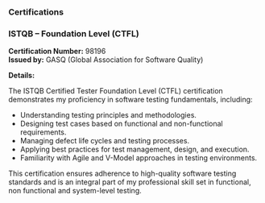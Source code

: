 ### Certifications

### ISTQB – Foundation Level (CTFL)
**Certification Number:** 98196  
**Issued by:** GASQ (Global Association for Software Quality)  

**Details:**  

The ISTQB Certified Tester Foundation Level (CTFL) certification demonstrates my proficiency in software testing fundamentals, including:
- Understanding testing principles and methodologies.
- Designing test cases based on functional and non-functional requirements.
- Managing defect life cycles and testing processes.
- Applying best practices for test management, design, and execution.
- Familiarity with Agile and V-Model approaches in testing environments.

This certification ensures adherence to high-quality software testing standards and is an integral part of my professional skill set in functional, non functional and system-level testing.
